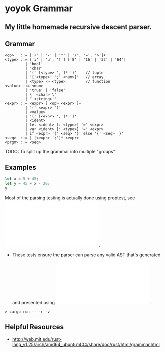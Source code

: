 # yoyok Grammar

## My little homemade recursive descent parser.

## Grammar

```bnf
<op>   ::= ['+' | '-' | '*' | '/', '=', '>']+
<type> ::= ['i' | 'u', 'f'] ['8' | '16' | '32' | '64']
         | 'bool'
         | 'char'
         | '(' [<type> ',']* ')'    // tuple
         | '['<type>' ';' <num>]'   // array
         | <type> -> <type>         // function
<value> ::= <num>
         | 'true' | 'false'
         | \' <char> \'
         | " <string> "
<expr> ::= <expr> [ <op> <expr> ]+
         | '(' <expr> ')'
         | <value>
         | '[' [<expr> ',']* ']'
         | <ident>
         | let <ident> [: <type>] '=' <expr>
         | var <ident> [: <type>] '=' <expr>
         | if <expr> '{' <seq> '}' else '{' <seq> '}'
<seq>  ::= | [<expr> ';']* <expr>
<prgm> ::= <seq>
```

TODO: To split up the grammar into multiple "groups"

## Examples

```rust
let x = 5 + 45;
let y = 45 + x - 20;
y
```

Most of the parsing testing is actually done using proptest, see ![proptest](../ast/proptest.rs).

- These tests ensure the parser can parse any valid AST that's generated and presented using ![prettyprint](../ast/prettyprint.rs).

```
> cargo run -- -r -v
```

## Helpful Resources

- http://web.mit.edu/rust-lang_v1.25/arch/amd64_ubuntu1404/share/doc/rust/html/grammar.html
